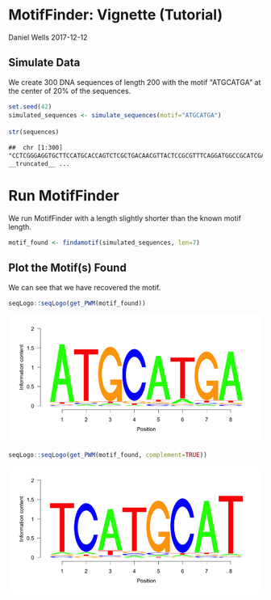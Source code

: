 MotifFinder: Vignette (Tutorial)
================
Daniel Wells
2017-12-12

Simulate Data
-------------

We create 300 DNA sequences of length 200 with the motif "ATGCATGA" at the center of 20% of the sequences.

``` r
set.seed(42)
simulated_sequences <- simulate_sequences(motif="ATGCATGA")

str(sequences)
```

    ##  chr [1:300] "CCTCGGGAGGTGCTTCCATGCACCAGTCTCGCTGACAACGTTACTCCGCGTTTCAGGATGGCCGCATCGAAAATAGATGAGATGCGAAATGAACCGTGGGATGCATGAGAG"| __truncated__ ...

Run MotifFinder
===============

We run MotifFinder with a length slightly shorter than the known motif length.

``` r
motif_found <- findamotif(simulated_sequences, len=7)
```

Plot the Motif(s) Found
-----------------------

We can see that we have recovered the motif.

``` r
seqLogo::seqLogo(get_PWM(motif_found))
```

![](vignette_files/figure-markdown_github/unnamed-chunk-4-1.png)

``` r
seqLogo::seqLogo(get_PWM(motif_found, complement=TRUE))
```

![](vignette_files/figure-markdown_github/unnamed-chunk-4-2.png)
